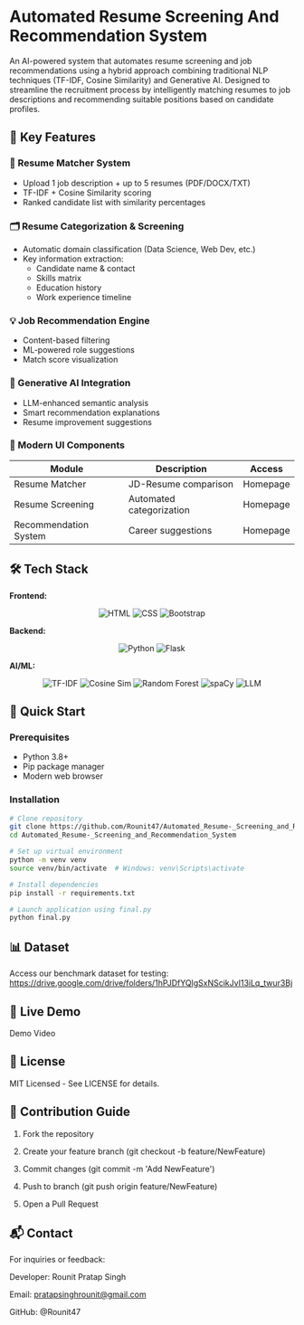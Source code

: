 # Automated Resume Screening And Recommendation System
An AI-powered system that automates resume screening and job recommendations using a hybrid approach combining traditional NLP techniques (TF-IDF, Cosine Similarity) and Generative AI. Designed to streamline the recruitment process by intelligently matching resumes to job descriptions and recommending suitable positions based on candidate profiles.

## 🔑 Key Features

### 📄 Resume Matcher System
- Upload 1 job description + up to 5 resumes (PDF/DOCX/TXT)
- TF-IDF + Cosine Similarity scoring
- Ranked candidate list with similarity percentages

### 🗂 Resume Categorization & Screening
- Automatic domain classification (Data Science, Web Dev, etc.)
- Key information extraction:
  - Candidate name & contact
  - Skills matrix
  - Education history
  - Work experience timeline

### 💡 Job Recommendation Engine
- Content-based filtering
- ML-powered role suggestions
- Match score visualization

### 🤖 Generative AI Integration
- LLM-enhanced semantic analysis
- Smart recommendation explanations
- Resume improvement suggestions

### 🎨 Modern UI Components
| Module | Description | Access |
|--------|-------------|--------|
| Resume Matcher | JD-Resume comparison | Homepage |
| Resume Screening | Automated categorization | Homepage |
| Recommendation System | Career suggestions | Homepage |

## 🛠 Tech Stack

**Frontend:**
<div align="center">
  <img src="https://img.shields.io/badge/HTML5-E34F26?style=for-the-badge&logo=html5&logoColor=white" alt="HTML">
  <img src="https://img.shields.io/badge/CSS3-1572B6?style=for-the-badge&logo=css3&logoColor=white" alt="CSS">
  <img src="https://img.shields.io/badge/Bootstrap-563D7C?style=for-the-badge&logo=bootstrap&logoColor=white" alt="Bootstrap">
</div>

**Backend:**
<div align="center">
  <img src="https://img.shields.io/badge/Python-FFD43B?style=for-the-badge&logo=python&logoColor=blue" alt="Python">
  <img src="https://img.shields.io/badge/Flask-000000?style=for-the-badge&logo=flask&logoColor=white" alt="Flask">
</div>

**AI/ML:**
<div align="center">
  <img src="https://img.shields.io/badge/TF_IDF-FF6F00?style=for-the-badge&logo=scikitlearn&logoColor=white" alt="TF-IDF">
  <img src="https://img.shields.io/badge/Cosine_Similarity-009688?style=for-the-badge" alt="Cosine Sim">
  <img src="https://img.shields.io/badge/Random_Forest-01796F?style=for-the-badge&logo=scikitlearn&logoColor=white" alt="Random Forest">
  <img src="https://img.shields.io/badge/spaCy-09A3D5?style=for-the-badge&logo=spacy&logoColor=white" alt="spaCy">
  <img src="https://img.shields.io/badge/LLM-FF5722?style=for-the-badge&logo=openai&logoColor=white" alt="LLM">
</div>

## 🚀 Quick Start

### Prerequisites
- Python 3.8+
- Pip package manager
- Modern web browser

### Installation
```bash
# Clone repository
git clone https://github.com/Rounit47/Automated_Resume-_Screening_and_Recommendation_System.git
cd Automated_Resume-_Screening_and_Recommendation_System

# Set up virtual environment
python -m venv venv
source venv/bin/activate  # Windows: venv\Scripts\activate

# Install dependencies
pip install -r requirements.txt

# Launch application using final.py
python final.py
```

## 📊 Dataset

Access our benchmark dataset for testing: https://drive.google.com/drive/folders/1hPJDfYQlgSxNScikJvI13iLq_twur3Bj


## 🎥 Live Demo

Demo Video <!-- Insert actual link -->

## 📜 License

MIT Licensed - See LICENSE for details.

## 🤝 Contribution Guide

 1. Fork the repository

 2. Create your feature branch (git checkout -b feature/NewFeature)

 3. Commit changes (git commit -m 'Add NewFeature')

 4. Push to branch (git push origin feature/NewFeature)

 5. Open a Pull Request

## 📬 Contact

 For inquiries or feedback:

 Developer: Rounit Pratap Singh

 Email: pratapsinghrounit@gmail.com

 GitHub: @Rounit47
